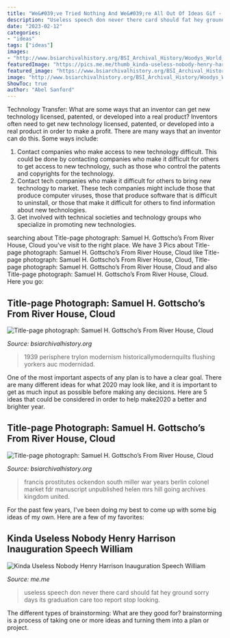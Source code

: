 ```yaml
---
title: "We&#039;ve Tried Nothing And We&#039;re All Out Of Ideas Gif - Kinda Useless Nobody Henry Harrison Inauguration Speech William"
description: "Useless speech don never there card should fat hey ground sorry days its graduation care too report stop looking"
date: "2023-02-12"
categories:
- "ideas"
tags: ["ideas"]
images:
- "http://www.bsiarchivalhistory.org/BSI_Archival_History/Woodys_World_files/droppedImage_5.png"
featuredImage: "https://pics.me.me/thumb_kinda-useless-nobody-henry-harrison-inauguration-speech-william-according-to-66495986.png"
featured_image: "https://www.bsiarchivalhistory.org/BSI_Archival_History/Woodys_World_files/droppedImage_11.jpg"
image: "http://www.bsiarchivalhistory.org/BSI_Archival_History/Woodys_World_files/droppedImage_5.png"
ShowToc: true
author: "Abel Sanford"
---
```



Technology Transfer: What are some ways that an inventor can get new technology licensed, patented, or developed into a real product?
Inventors often need to get new technology licensed, patented, or developed into a real product in order to make a profit. There are many ways that an inventor can do this. Some ways include: 
1. Contact companies who make access to new technology difficult. This could be done by contacting companies who make it difficult for others to get access to new technology, such as those who control the patents and copyrights for the technology. 
2. Contact tech companies who make it difficult for others to bring new technology to market. These tech companies might include those that produce computer viruses, those that produce software that is difficult to uninstall, or those that make it difficult for others to find information about new technologies. 
3. Get involved with technical societies and technology groups who specialize in promoting new technologies.

	

		
searching about Title-page photograph: Samuel H. Gottscho’s From River House, Cloud you've visit to the right place. We have 3 Pics about Title-page photograph: Samuel H. Gottscho’s From River House, Cloud like Title-page photograph: Samuel H. Gottscho’s From River House, Cloud, Title-page photograph: Samuel H. Gottscho’s From River House, Cloud and also Title-page photograph: Samuel H. Gottscho’s From River House, Cloud. Here you go:
		
    
## Title-page Photograph: Samuel H. Gottscho’s From River House, Cloud

<img loading=lazy src="https://www.bsiarchivalhistory.org/BSI_Archival_History/Woodys_World_files/droppedImage_11.jpg" onerror="this.onerror=null;this.src='https://tse2.mm.bing.net/th?id=OIP.JQwgLSua0j-iDiVu2l82wQAAAA&amp;pid=15.1';" alt="Title-page photograph: Samuel H. Gottscho’s From River House, Cloud">

_Source: bsiarchivalhistory.org_

>1939 perisphere trylon modernism historicallymodernquilts flushing yorkers auc modernidad. 

	

One of the most important aspects of any plan is to have a clear goal. There are many different ideas for what 2020 may look like, and it is important to get as much input as possible before making any decisions. Here are 5 ideas that could be considered in order to help make2020 a better and brighter year.

    
## Title-page Photograph: Samuel H. Gottscho’s From River House, Cloud

<img loading=lazy src="http://www.bsiarchivalhistory.org/BSI_Archival_History/Woodys_World_files/droppedImage_5.png" onerror="this.onerror=null;this.src='https://tse4.mm.bing.net/th?id=OIP.LQqXRDESmhGBk0omd8QfmQHaKd&amp;pid=15.1';" alt="Title-page photograph: Samuel H. Gottscho’s From River House, Cloud">

_Source: bsiarchivalhistory.org_

>francis prostitutes ockendon south miller war years berlin colonel market fdr manuscript unpublished helen mrs hill going archives kingdom united. 

	

For the past few years, I've been doing my best to come up with some big ideas of my own. Here are a few of my favorites: 

    
## Kinda Useless Nobody Henry Harrison Inauguration Speech William

<img loading=lazy src="https://pics.me.me/thumb_kinda-useless-nobody-henry-harrison-inauguration-speech-william-according-to-66495986.png" onerror="this.onerror=null;this.src='https://tse1.mm.bing.net/th?id=OIP.VU8pxUw4YC94od7Ko8RznQAAAA&amp;pid=15.1';" alt="Kinda Useless Nobody Henry Harrison Inauguration Speech William">

_Source: me.me_

>useless speech don never there card should fat hey ground sorry days its graduation care too report stop looking. 

	

The different types of brainstorming: What are they good for?
brainstorming is a process of taking one or more ideas and turning them into a plan or project.

